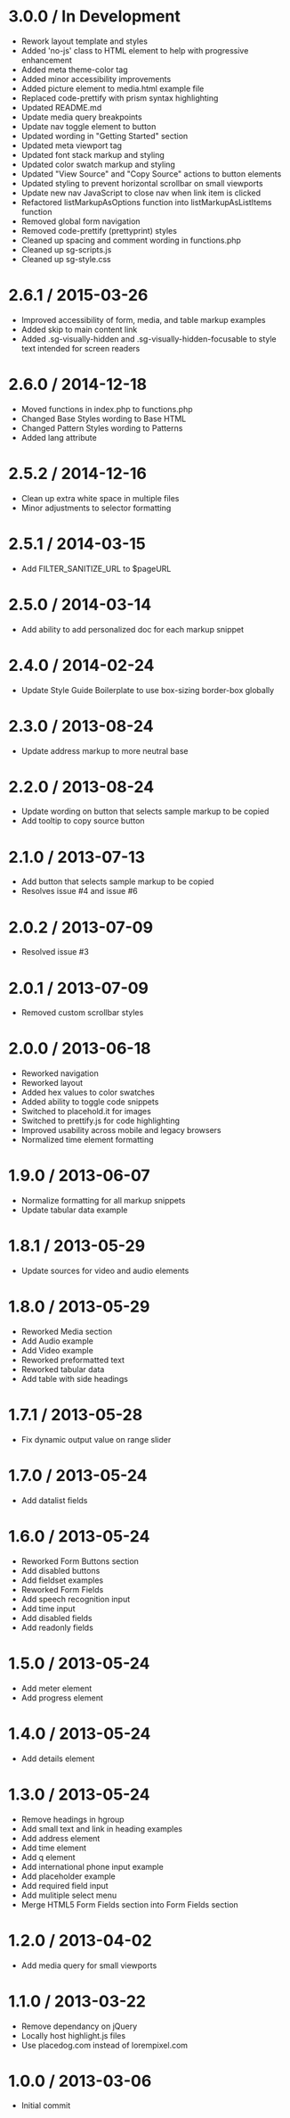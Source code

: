 3.0.0 / In Development
==================

* Rework layout template and styles
* Added 'no-js' class to HTML element to help with progressive enhancement
* Added meta theme-color tag
* Added minor accessibility improvements
* Added picture element to media.html example file
* Replaced code-prettify with prism syntax highlighting
* Updated README.md
* Update media query breakpoints
* Update nav toggle element to button
* Updated wording in "Getting Started" section
* Updated meta viewport tag
* Updated font stack markup and styling
* Updated color swatch markup and styling
* Updated "View Source" and "Copy Source" actions to button elements
* Updated styling to prevent horizontal scrollbar on small viewports
* Update new nav JavaScript to close nav when link item is clicked
* Refactored listMarkupAsOptions function into listMarkupAsListItems function
* Removed global form navigation
* Removed code-prettify (prettyprint) styles
* Cleaned up spacing and comment wording in functions.php
* Cleaned up sg-scripts.js
* Cleaned up sg-style.css

2.6.1 / 2015-03-26
==================

* Improved accessibility of form, media, and table markup examples
* Added skip to main content link
* Added .sg-visually-hidden and .sg-visually-hidden-focusable to style text intended for screen readers

2.6.0 / 2014-12-18
==================

 * Moved functions in index.php to functions.php
 * Changed Base Styles wording to Base HTML
 * Changed Pattern Styles wording to Patterns
 * Added lang attribute

2.5.2 / 2014-12-16
==================

 * Clean up extra white space in multiple files
 * Minor adjustments to selector formatting

2.5.1 / 2014-03-15
==================

 * Add FILTER_SANITIZE_URL to $pageURL

2.5.0 / 2014-03-14
==================

 * Add ability to add personalized doc for each markup snippet

2.4.0 / 2014-02-24
==================

 * Update Style Guide Boilerplate to use box-sizing border-box globally

2.3.0 / 2013-08-24
==================

 * Update address markup to more neutral base

2.2.0 / 2013-08-24
==================

 * Update wording on button that selects sample markup to be copied
 * Add tooltip to copy source button

2.1.0 / 2013-07-13
==================

 * Add button that selects sample markup to be copied
 * Resolves issue #4 and issue #6

2.0.2 / 2013-07-09
==================

 * Resolved issue #3

2.0.1 / 2013-07-09
==================

 * Removed custom scrollbar styles

2.0.0 / 2013-06-18
==================

 * Reworked navigation
 * Reworked layout
 * Added hex values to color swatches
 * Added ability to toggle code snippets
 * Switched to placehold.it for images
 * Switched to prettify.js for code highlighting
 * Improved usability across mobile and legacy browsers
 * Normalized time element formatting

1.9.0 / 2013-06-07
==================

 * Normalize formatting for all markup snippets
 * Update tabular data example

1.8.1 / 2013-05-29
==================

 * Update sources for video and audio elements

1.8.0 / 2013-05-29
==================

 * Reworked Media section
 * Add Audio example
 * Add Video example
 * Reworked preformatted text
 * Reworked tabular data
 * Add table with side headings

1.7.1 / 2013-05-28
==================

 * Fix dynamic output value on range slider

1.7.0 / 2013-05-24
==================

 * Add datalist fields

1.6.0 / 2013-05-24
==================

 * Reworked Form Buttons section
 * Add disabled buttons
 * Add fieldset examples
 * Reworked Form Fields
 * Add speech recognition input
 * Add time input
 * Add disabled fields
 * Add readonly fields

1.5.0 / 2013-05-24
==================

 * Add meter element
 * Add progress element

1.4.0 / 2013-05-24
==================

 * Add details element

1.3.0 / 2013-05-24
==================

 * Remove headings in hgroup
 * Add small text and link in heading examples
 * Add address element
 * Add time element
 * Add q element
 * Add international phone input example
 * Add placeholder example
 * Add required field input
 * Add mulitiple select menu
 * Merge HTML5 Form Fields section into Form Fields section

1.2.0 / 2013-04-02
==================

 * Add media query for small viewports

1.1.0 / 2013-03-22
==================

  * Remove dependancy on jQuery
  * Locally host highlight.js files
  * Use placedog.com instead of lorempixel.com

1.0.0 / 2013-03-06
==================

  * Initial commit
